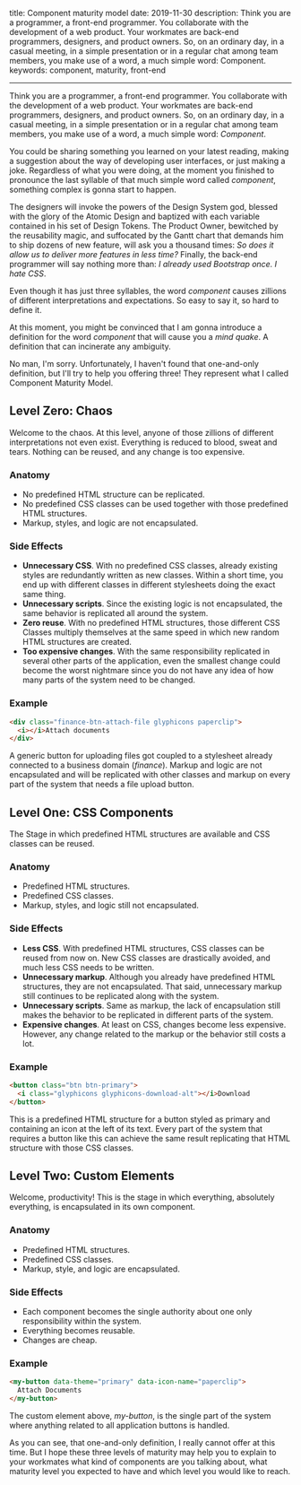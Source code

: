 title: Component maturity model
date: 2019-11-30
description: Think you are a programmer, a front-end programmer. You collaborate with the development of a web product. Your workmates are back-end programmers, designers, and product owners. So, on an ordinary day, in a casual meeting, in a simple presentation or in a regular chat among team members, you make use of a word, a much simple word: Component.
keywords: component, maturity, front-end

---

Think you are a programmer, a front-end programmer. You collaborate with the development of a web product. Your workmates are back-end programmers, designers, and product owners. So, on an ordinary day, in a casual meeting, in a simple presentation or in a regular chat among team members, you make use of a word, a much simple word: *Component*.

You could be sharing something you learned on your latest reading, making a suggestion about the way of developing user interfaces, or just making a joke. Regardless of what you were doing, at the moment you finished to pronounce the last syllable of that much simple word called *component*, something complex is gonna start to happen.

The designers will invoke the powers of the Design System god, blessed with the glory of the Atomic Design and baptized with each variable contained in his set of Design Tokens. The Product Owner, bewitched by the reusability magic, and suffocated by the Gantt chart that demands him to ship dozens of new feature, will ask you a thousand times: *So does it allow us to deliver more features in less time?* Finally, the back-end programmer will say nothing more than: *I already used Bootstrap once. I hate CSS*.

Even though it has just three syllables, the word *component* causes zillions of different interpretations and expectations. So easy to say it, so hard to define it.

At this moment, you might be convinced that I am gonna introduce a definition for the word *component* that will cause you a *mind quake*. A definition that can incinerate any ambiguity.

No man, I'm sorry. Unfortunately, I haven't found that one-and-only definition, but I'll try to help you offering three! They represent what I called Component Maturity Model.

## Level Zero: Chaos

Welcome to the chaos. At this level, anyone of those zillions of different interpretations not even exist. Everything is reduced to blood, sweat and tears. Nothing can be reused, and any change is too expensive.

### Anatomy

- No predefined HTML structure can be replicated.
- No predefined CSS classes can be used together with those predefined HTML structures.
- Markup, styles, and logic are not encapsulated.

### Side Effects

- **Unnecessary CSS**. With no predefined CSS classes, already existing styles are redundantly written as new classes. Within a short time, you end up with different classes in different stylesheets doing the exact same thing.
- **Unnecessary scripts**. Since the existing logic is not encapsulated, the same behavior is replicated all around the system.
- **Zero reuse**. With no predefined HTML structures, those different CSS Classes multiply themselves at the same speed in which new random HTML structures are created.
- **Too expensive changes**. With the same responsibility replicated in several other parts of the application, even the smallest change could become the worst nightmare since you do not have any idea of how many parts of the system need to be changed.

### Example

``` html
<div class="finance-btn-attach-file glyphicons paperclip">
  <i></i>Attach documents
</div>
```

A generic button for uploading files got coupled to a stylesheet already connected to a business domain (*finance*). Markup and logic are not encapsulated and will be replicated with other classes and markup on every part of the system that needs a file upload button.

## Level One: CSS Components

The Stage in which predefined HTML structures are available and CSS classes can be reused.

### Anatomy

- Predefined HTML structures.
- Predefined CSS classes.
- Markup, styles, and logic still not encapsulated.

### Side Effects

- **Less CSS**. With predefined HTML structures, CSS classes can be reused from now on. New CSS classes are drastically avoided, and much less CSS needs to be written.
- **Unnecessary markup**. Although you already have predefined HTML structures, they are not encapsulated. That said, unnecessary markup still continues to be replicated along with the system.
- **Unnecessary scripts**. Same as markup, the lack of encapsulation still makes the behavior to be replicated in different parts of the system.
- **Expensive changes**. At least on CSS, changes become less expensive. However, any change related to the markup or the behavior still costs a lot.

### Example

``` html
<button class="btn btn-primary">
  <i class="glyphicons glyphicons-download-alt"></i>Download
</button>
```

This is a predefined HTML structure for a button styled as primary and containing an icon at the left of its text. Every part of the system that requires a button like this can achieve the same result replicating that HTML structure with those CSS classes.

## Level Two: Custom Elements

Welcome, productivity! This is the stage in which everything, absolutely everything, is encapsulated in its own component.

### Anatomy

- Predefined HTML structures.
- Predefined CSS classes.
- Markup, style, and logic are encapsulated.

### Side Effects

- Each component becomes the single authority about one only responsibility within the system.
- Everything becomes reusable.
- Changes are cheap.

### Example

``` html
<my-button data-theme="primary" data-icon-name="paperclip">
  Attach Documents
</my-button>
```

The custom element above, *my-button*, is the single part of the system where anything related to all application buttons is handled.

As you can see, that one-and-only definition, I really cannot offer at this time. But I hope these three levels of maturity may help you to explain to your workmates what kind of components are you talking about, what maturity level you expected to have and which level you would like to reach.
